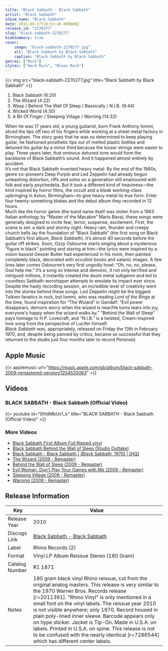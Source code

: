 ```yaml
---
title: "Black Sabbath - Black Sabbath"
artist: "Black Sabbath"
album_name: "Black Sabbath"
date: 2015-09-27T10:53:49.000000Z
release_id: "2270277"
slug: "black-sabbath-2270277"
hideSummary: true
cover:
    image: "black-sabbath-2270277.jpg"
    alt: "Black Sabbath by Black Sabbath"
    caption: "Black Sabbath by Black Sabbath"
genres: ["Rock"]
styles: ["Hard Rock", "Blues Rock"]
---
```


{{< img src="black-sabbath-2270277.jpg" title="Black Sabbath by Black Sabbath" >}}

<!-- section break -->

1. Black Sabbath (6:20)
2. The Wizard (4:22)
3. Wasp / Behind The Wall Of Sleep / Bassically / N.I.B. (9:44)
4. Wicked World (4:30)
5. A Bit Of Finger / Sleeping Village / Warning (14:32)

<!-- section break -->


When he was 17 years old, a young guitarist, born Frank Anthony Iommi, sliced the tips off two of his fingers while working at a sheet metal factory in Birmingham. The story goes that he was so determined to keep playing guitar, he fashioned prosthetic tips out of melted plastic bottles and detuned his guitar by a minor third because the looser strings were easier to play. Three years later, that ominous detuned tone would form the backbone of Black Sabbath’s sound. And it happened almost entirely by accident.<br /> 
It’s not that Black Sabbath invented heavy metal. By the end of the 1960s, genre co-pioneers Deep Purple and Led Zeppelin had already begun unleashing distortion, riffs and solos on a generation still enamoured with folk and early psychedelia. But it took a different kind of heaviness—the kind inspired by horror films, the occult and a bleak working-class upbringing in Aston, Birmingham—to give heavy metal its true form. Enter four twenty-something blokes and the debut album they recorded in 12 hours.<br />
Much like the horror genre (the band name itself was stolen from a 1963 Italian anthology by “Master of the Macabre” Mario Bava), these songs were generally designed to incite fear, terror, suspense, excitement. First, the scene is set: a dark and stormy night. Heavy rain, thunder and creepy church bells lay the foundation of “Black Sabbath” (the first song on Black Sabbath’s first album, <i>Black Sabbath</i>). It’s almost 40 seconds before the guitar riff strikes. Soon, Ozzy Osbourne starts singing about a mysterious “figure in black” pointing and staring at him—the lyrics were inspired by a vision bassist Geezer Butler had experienced in his room, then painted completely black, decorated with occultist books and satanic images. A few lines later comes Osbourne’s very first ungodly howl: “Oh, no, no, please, God help me.” It’s a song so intense and demonic, it not only terrified and intrigued millions, it instantly created the doom metal subgenre and led to countless Sabbath-worshipper attempts to emulate its impact ever since.<br />
Despite the hasty recording session, an incredible level of creativity went into the stories behind these songs. Led Zeppelin might be the biggest Tolkien fanatics in rock, but Iommi, who was reading <i>Lord of the Rings</i> at the time, found inspiration for “The Wizard” in Gandalf: “Evil power disappears, demons worry when the wizard is near/He turns tears into joy, everyone's happy when the wizard walks by.” “Behind the Wall of Sleep” pays homage to H.P. Lovecraft, and “N.I.B.” is a twisted, Cream-inspired love song from the perspective of Lucifer himself.<br />
<i>Black Sabbath</i> was, appropriately, released on Friday the 13th in February 1970, and, despite being panned by critics, became so successful that they returned to the studio just four months later to record <i>Paranoid</i>.



## Apple Music
{{< applemusic url="https://music.apple.com/gb/album/black-sabbath-2009-remastered-version/1204520063" >}}





## Videos
### BLACK SABBATH - Black Sabbath (Official Video)
{{< youtube id="0lVdMbUx1_k" title="BLACK SABBATH - Black Sabbath (Official Video)" >}}<br>

### More Videos

- [Black Sabbath   First Album   Full Ripped vinyl](https://www.youtube.com/watch?v=tkjqN8j_PSI)
- [Black Sabbath  Behind the Wall of Sleep  (Studio Outtake)](https://www.youtube.com/watch?v=wFVj1XSxKVw)
- [Black Sabbath - Black Sabbath | (Black Sabbath, 1970) | [HQ]](https://www.youtube.com/watch?v=ISXnYu-Or4w)
- [The Wizard (2009 - Remaster)](https://www.youtube.com/watch?v=ftKNGzh7t94)
- [Behind the Wall of Sleep (2009 - Remaster)](https://www.youtube.com/watch?v=D5Du4BhqE14)
- [Evil Woman, Don't Play Your Games with Me (2009 - Remaster)](https://www.youtube.com/watch?v=1A5a_GlYo0g)
- [Sleeping Village (2009 - Remaster)](https://www.youtube.com/watch?v=Za4YaV1x_dw)
- [Warning (2009 - Remaster)](https://www.youtube.com/watch?v=kkGQBKZpjHA)


## Release Information
|  Key           | Value                                                |
| ---------------| ---------------------------------------------------- |
| Release Year   | 2010                                   |
| Discogs Link   | [Black Sabbath - Black Sabbath](https://www.discogs.com/release/2270277-Black-Sabbath-Black-Sabbath) |
| Label          | Rhino Records (2) |
| Format         | Vinyl LP Album Reissue Stereo (180 Gram) |
| Catalog Number | R1 1871 |
| Notes | 180 gram black vinyl Rhino reissue, cut from the original analog masters.  This release is very similar to the 1970 Warner Bros. Records release [r=2011391]. "Rhino Vinyl" is only mentioned in a small font on the vinyl labels. The reissue year 2010 is not visible anywhere; only 1970. Record housed in plain poly-lined inner sleeve. Barcode appears only on hype sticker.  Jacket is Tip-On.  Made in U.S.A. on labels. Printed in U.S.A. on spine.  This release is not to be confused with the nearly identical [r=7286544] which has different center labels. |